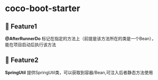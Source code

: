 # coco-boot-starter

## 🍬 Feature1
**@AfterRunnerDo** 标记在指定的方法上（前提是该方法所在的类是一个Bean），能在项目启动后执行该方法


## 🍬 Feature2
**SpringUtil** 提供SpringUtil类，可以获取到容器/Bean,可注入后者静态方法使用
